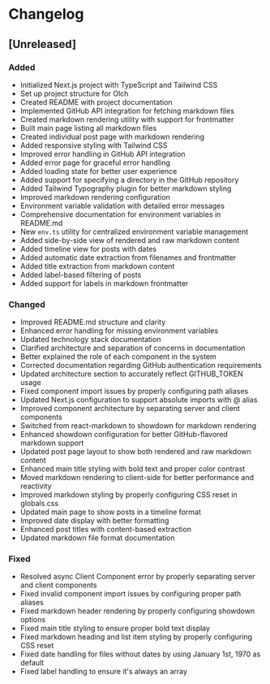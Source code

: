 # Changelog

## [Unreleased]

### Added
- Initialized Next.js project with TypeScript and Tailwind CSS
- Set up project structure for Olch
- Created README with project documentation
- Implemented GitHub API integration for fetching markdown files
- Created markdown rendering utility with support for frontmatter
- Built main page listing all markdown files
- Created individual post page with markdown rendering
- Added responsive styling with Tailwind CSS
- Improved error handling in GitHub API integration
- Added error page for graceful error handling
- Added loading state for better user experience
- Added support for specifying a directory in the GitHub repository
- Added Tailwind Typography plugin for better markdown styling
- Improved markdown rendering configuration
- Environment variable validation with detailed error messages
- Comprehensive documentation for environment variables in README.md
- New `env.ts` utility for centralized environment variable management
- Added side-by-side view of rendered and raw markdown content
- Added timeline view for posts with dates
- Added automatic date extraction from filenames and frontmatter
- Added title extraction from markdown content
- Added label-based filtering of posts
- Added support for labels in markdown frontmatter

### Changed
- Improved README.md structure and clarity
- Enhanced error handling for missing environment variables
- Updated technology stack documentation
- Clarified architecture and separation of concerns in documentation
- Better explained the role of each component in the system
- Corrected documentation regarding GitHub authentication requirements
- Updated architecture section to accurately reflect GITHUB_TOKEN usage
- Fixed component import issues by properly configuring path aliases
- Updated Next.js configuration to support absolute imports with @ alias
- Improved component architecture by separating server and client components
- Switched from react-markdown to showdown for markdown rendering
- Enhanced showdown configuration for better GitHub-flavored markdown support
- Updated post page layout to show both rendered and raw markdown content
- Enhanced main title styling with bold text and proper color contrast
- Moved markdown rendering to client-side for better performance and reactivity
- Improved markdown styling by properly configuring CSS reset in globals.css
- Updated main page to show posts in a timeline format
- Improved date display with better formatting
- Enhanced post titles with content-based extraction
- Updated markdown file format documentation

### Fixed
- Resolved async Client Component error by properly separating server and client components
- Fixed invalid component import issues by configuring proper path aliases
- Fixed markdown header rendering by properly configuring showdown options
- Fixed main title styling to ensure proper bold text display
- Fixed markdown heading and list item styling by properly configuring CSS reset
- Fixed date handling for files without dates by using January 1st, 1970 as default
- Fixed label handling to ensure it's always an array 